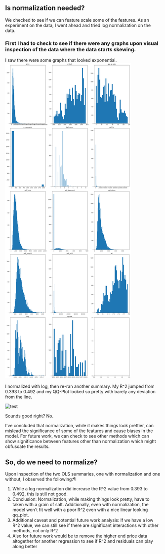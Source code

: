 
## Is normalization needed?
We checked to see if we can feature scale some of the features. As an experiment on the data, I went ahead and tried log normalization on the data. 

### First I had to check to see if there were any graphs upon visual inspection of the data where the data starts skewing.

I saw there were some graphs that looked exponential.
![test](graphs1.png)

I normalized with log, then re-ran another summary. My R^2 jumped from 0.393 to 0.492 and my QQ-Plot looked so pretty with barely any deviation from the line.

![test](pic1.png)


Sounds good right? No.

I've concluded that normalization, while it makes things look prettier, can mislead the significance of some of the features and cause biases in the model.  For future work, we can check to see other methods which can show significance between features other than normalization which might obfuscate the results.  


## So, do we need to normalize?

Upon inspection of the two OLS summaries, one with normalization and one without, I observed the following:¶
1) While a log normalization did increase the R^2 value from 0.393 to 0.492, this is still not good.
2) Conclusion: Normalization, while making things look pretty, have to taken with a grain of salt. Additionally, even with normalization, the model won't fit well with a poor R^2 even with a nice linear looking qq_plot.
3) Additional caveat and potential future work analysis:
If we have a low R^2 value, we can still see if there are significant interactions with other methods, not only R^2
4) Also for future work would be to remove the higher end price data altogether for another regression to see if R^2 and residuals can play along better




